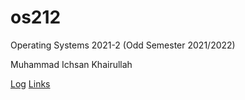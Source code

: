 # os212
Operating Systems 2021-2 (Odd Semester 2021/2022)

Muhammad Ichsan Khairullah

[Log](navalgaze.github.io/os212/TXT/mylog.txt)
[Links](LINKS/links.md)
